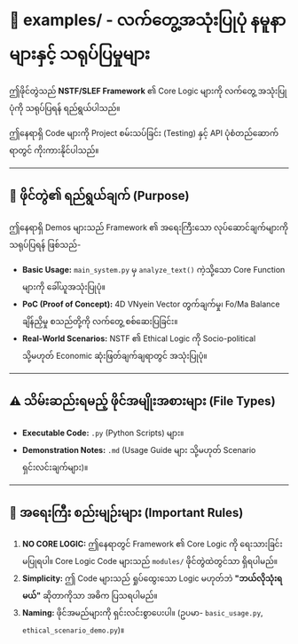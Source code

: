 # 📂 examples/ - လက်တွေ့အသုံးပြုပုံ နမူနာများနှင့် သရုပ်ပြမှုများ

ဤဖိုင်တွဲသည် **NSTF/SLEF Framework** ၏ Core Logic များကို လက်တွေ့ အသုံးပြုပုံကို သရုပ်ပြရန် ရည်ရွယ်ပါသည်။

ဤနေရာရှိ Code များကို Project စမ်းသပ်ခြင်း (Testing) နှင့် API ပုံစံတည်ဆောက်ရာတွင် ကိုးကားနိုင်ပါသည်။

---

## 📝 ဖိုင်တွဲ၏ ရည်ရွယ်ချက် (Purpose)

ဤနေရာရှိ Demos များသည် Framework ၏ အရေးကြီးသော လုပ်ဆောင်ချက်များကို သရုပ်ပြရန် ဖြစ်သည်-

* **Basic Usage:** `main_system.py` မှ `analyze_text()` ကဲ့သို့သော Core Function များကို ခေါ်ယူအသုံးပြုပုံ။
* **PoC (Proof of Concept):** 4D VNyein Vector တွက်ချက်မှု၊ Fo/Ma Balance ချိန်ညှိမှု စသည်တို့ကို လက်တွေ့ စစ်ဆေးပြခြင်း။
* **Real-World Scenarios:** NSTF ၏ Ethical Logic ကို Socio-political သို့မဟုတ် Economic ဆုံးဖြတ်ချက်ချရာတွင် အသုံးပြုပုံ။

---

## ⚠️ သိမ်းဆည်းရမည့် ဖိုင်အမျိုးအစားများ (File Types)

* **Executable Code:** `.py` (Python Scripts) များ။
* **Demonstration Notes:** `.md` (Usage Guide များ သို့မဟုတ် Scenario ရှင်းလင်းချက်များ)။

---

## 📌 အရေးကြီး စည်းမျဉ်းများ (Important Rules)

1.  **NO CORE LOGIC:** ဤနေရာတွင် Framework ၏ Core Logic ကို ရေးသားခြင်း မပြုရပါ။ Core Logic Code များသည် `modules/` ဖိုင်တွဲထဲတွင်သာ ရှိရပါမည်။
2.  **Simplicity:** ဤ Code များသည် ရှုပ်ထွေးသော Logic မဟုတ်ဘဲ **"ဘယ်လိုသုံးရမယ်"** ဆိုတာကိုသာ အဓိက ပြသရပါမည်။
3.  **Naming:** ဖိုင်အမည်များကို ရှင်းလင်းစွာပေးပါ။ (ဥပမာ- `basic_usage.py`, `ethical_scenario_demo.py`)။
